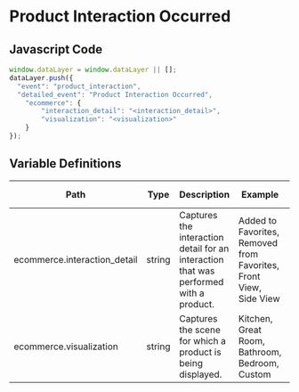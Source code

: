 # Product Interaction Occurred

### 

## Javascript Code
```js
window.dataLayer = window.dataLayer || [];
dataLayer.push({
  "event": "product_interaction",
  "detailed_event": "Product Interaction Occurred",
    "ecommerce": {
        "interaction_detail": "<interaction_detail>",
        "visualization": "<visualization>"
    }
});
```

## Variable Definitions

|Path|Type|Description|Example|Pattern|Min Length|Max Length|Minimum|Maximum|Multiple Of|
| --- | --- | --- | --- | --- | --- | --- | --- | --- | --- |
|ecommerce.interaction_detail|string|Captures the interaction detail for an interaction that was performed with a product.|Added to Favorites, Removed from Favorites, Front View, Side View|||||||
|ecommerce.visualization|string|Captures the scene for which a product is being displayed.|Kitchen, Great Room, Bathroom, Bedroom, Custom|||||||




